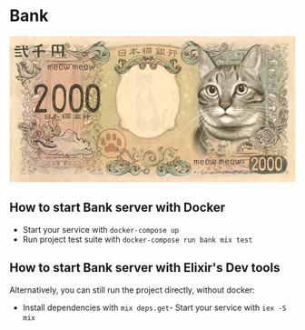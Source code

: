 # Bank
![Money](priv/images/CateMoney.jpg)

## How to start Bank server with Docker
- Start your service with `docker-compose up`
- Run project test suite with `docker-compose run bank mix test`


## How to start Bank server with Elixir's Dev tools
Alternatively, you can still run the project directly, without docker:

- Install dependencies with `mix deps.get`- Start your service with `iex -S mix`
